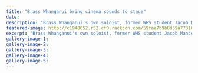 ```yaml
---
title: "Brass Whanganui bring cinema sounds to stage"
date: 
description: "Brass Whanganui's own soloist, former WHS student Jacob Mancer, will pay Eflat horn on Somewhere Over The Rainbow..."
featured-image: http://c1940652.r52.cf0.rackcdn.com/59faa7b9b8d39a77310005fe/Jacob-Mancer-brass-band-midweek-25-oct.jpg
excerpt: "Brass Whanganui's own soloist, former WHS student Jacob Mancer, will pay Eflat horn on Somewhere Over The Rainbow."
gallery-image-1: 
gallery-image-2: 
gallery-image-3: 
gallery-image-4: 
gallery-image-5: 
---
```

